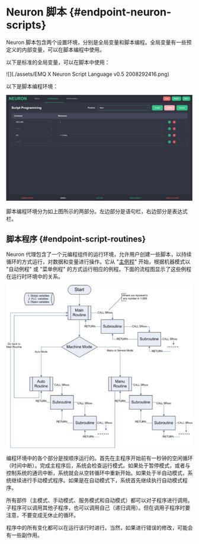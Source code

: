 # Neuron 脚本 {#endpoint-neuron-scripts}

Neuron 脚本包含两个设置环境，分别是全局变量和脚本编程。全局变量有一些预定义的内部变量，可以在脚本编程中使用。

以下是标准的全局变量，可以在脚本中使用：

![](./assets/EMQ X Neuron Script Language v0.5 2008292416.png)

以下是脚本编程环境：

![](./assets/EMQ%20X%20Neuron%20Script%20Language%20v0.5%202008292468.png)

脚本编程环境分为如上图所示的两部分。左边部分是语句栏，右边部分是表达式栏。

## 脚本程序 {#endpoint-script-routines}

Neuron 代理包含了一个元编程组件的运行环境，允许用户创建一些脚本，以持续循环的方式运行，对数据和变量进行操作。它从 "<u>主例程</u>" 开始，根据机器模式以 "自动例程" 或 "菜单例程" 的方式运行相应的例程。下面的流程图显示了这些例程在运行时环境中的关系。

![](./assets/EMQ%20X%20Neuron%20Script%20Language%20v0.5%202008293030.png)

编程环境中的各个部分是按顺序运行的。首先在主程序开始前有一秒钟的空闲循环（时间中断）。完成主程序后，系统会检查运行模式。如果处于暂停模式，或者与控制系统的通讯中断，系统就会从空转循环中重新开始。如果处于半自动模式，系统继续进行手动模式程序。如果是在自动模式下，系统首先继续执行自动模式程序。

所有部件（主模式、手动模式、服务模式和自动模式）都可以对子程序进行调用。子程序可以调用其他子程序，也可以调用自己（递归调用）。但在调用子程序时要注意，不要变成无休止的循环。

程序中的所有变化都可以在运行该行时进行。当然，如果进行错误的修改，可能会有一些副作用。
